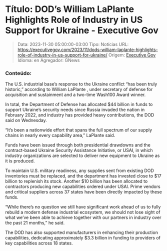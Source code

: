 # Título: DOD’s William LaPlante Highlights Role of Industry in US Support for Ukraine - Executive Gov

>Data: 2023-11-30 05:00:00-03:00
>Tipo: Notícias
>URL: https://executivegov.com/2023/11/dods-william-laplante-highlights-role-of-industry-in-us-support-for-ukraine/
>Origem: [Executive Gov](https://executivegov.com)
>Idioma: en
>Agregador: GNews

### Conteúdo:

The U.S. industrial base’s response to the Ukraine conflict “has been truly historic,” according to William LaPlante , under secretary of defense for acquisition and sustainment and a two-time Wash100 Award winner.

In total, the Department of Defense has allocated $44 billion in funds to support Ukraine’s security needs since Russia invaded the nation in February 2022, and industry has provided heavy contributions, the DOD said on Wednesday.

“It’s been a nationwide effort that spans the full spectrum of our supply chains in nearly every capability area,” LaPlante said.

Funds have been issued through both presidential drawdowns and the contract-based Ukraine Security Assistance Initiative, or USAI, in which industry organizations are selected to deliver new equipment to Ukraine as it is produced.

To maintain U.S. military readiness, any supplies sent from existing DOD inventories must be replaced, and the department has invested close to $17 billion to replenish its stock. Another $10 billion has been allocated to contractors producing new capabilities ordered under USAI. Prime vendors and critical suppliers across 37 states have been directly impacted by these funds.

“While there’s no question we still have significant work ahead of us to fully rebuild a modern defense industrial ecosystem, we should not lose sight of what we’ve been able to achieve together with our partners in industry over the past 21 months,” he said.

The DOD has also supported manufacturers in enhancing their production capabilities, dedicating approximately $3.3 billion in funding to providers of key capabilities across 18 states.
